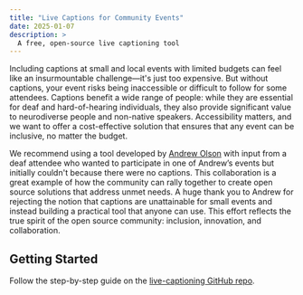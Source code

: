 ```yaml
---
title: "Live Captions for Community Events"
date: 2025-01-07
description: >
  A free, open-source live captioning tool
---
```


Including captions at small and local events with limited budgets can feel like an insurmountable challenge—it's just too expensive. But without captions, your event risks being inaccessible or difficult to follow for some attendees. Captions benefit a wide range of people: while they are essential for deaf and hard-of-hearing individuals, they also provide significant value to neurodiverse people and non-native speakers. Accessibility matters, and we want to offer a cost-effective solution that ensures that any event can be inclusive, no matter the budget.

We recommend using a tool developed by [Andrew Olson](https://www.linkedin.com/in/andrewozone/) with input from a deaf attendee who wanted to participate in one of Andrew’s events but initially couldn't because there were no captions. This collaboration is a great example of how the community can rally together to create open source solutions that address unmet needs. A huge thank you to Andrew for rejecting the notion that captions are unattainable for small events and instead building a practical tool that anyone can use. This effort reflects the true spirit of the open source community: inclusion, innovation, and collaboration.

## Getting Started

Follow the step-by-step guide on the [live-captioning GitHub repo](https://github.com/MidCamp/live-captioning?tab=readme-ov-file). 
